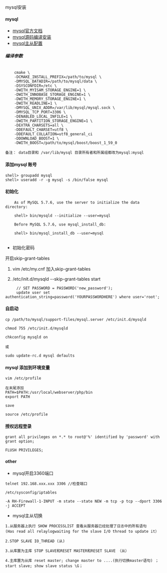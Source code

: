 #
mysql安装

#### mysql

* [mysql官方文档](http://dev.mysql.com/doc/refman/5.6/en/binary-installation.html)
* [mysql源码编译安装](http://www.cnblogs.com/xiongpq/p/3384681.html)
* [mysql主从配置](http://bestvivi.com/2015/09/06/MySQL%E5%A4%8D%E5%88%B6%E4%BB%8B%E7%BB%8D%E5%8F%8A%E6%90%AD%E5%BB%BA/) 

##### 编译参数

```

	cmake \
	-DCMAKE_INSTALL_PREFIX=/path/to/mysql \
	-DMYSQL_DATADIR=/path/to/mysql/data \
	-DSYSCONFDIR=/etc \
	-DWITH_MYISAM_STORAGE_ENGINE=1 \
	-DWITH_INNOBASE_STORAGE_ENGINE=1 \
	-DWITH_MEMORY_STORAGE_ENGINE=1 \
	-DWITH_READLINE=1 \
	-DMYSQL_UNIX_ADDR=/var/lib/mysql/mysql.sock \
	-DMYSQL_TCP_PORT=3306 \
	-DENABLED_LOCAL_INFILE=1 \
	-DWITH_PARTITION_STORAGE_ENGINE=1 \
	-DEXTRA_CHARSETS=all \
	-DDEFAULT_CHARSET=utf8 \
	-DDEFAULT_COLLATION=utf8_general_ci
    -DDOWNLOAD_BOOST=1 \
    -DWITH_BOOST=/path/to/mysql/boost/boost_1_59_0

```

	备注： data目录和 /var/lib/mysql 目录所有者和所属组都改为mysql:mysql
	
#### 添加mysql 账号

	shell> groupadd mysql
	shell> useradd -r -g mysql -s /bin/false mysql

#### 初始化


```
	As of MySQL 5.7.6, use the server to initialize the data directory:

    shell> bin/mysqld --initialize --user=mysql

	Before MySQL 5.7.6, use mysql_install_db:

	shell> bin/mysql_install_db --user=mysql


```


* 初始化密码

开启skip-grant-tables

1. vim /etc/my.cnf 加入skip-grant-tables

2. /etc/init.d/mysqld --skip-grant-tables start

```
     // SET PASSWORD = PASSWORD('new_password');
	 update user set authentication_string=password('YOURPASSWORDHERE') where user='root';

```


#### 自启动

```
cp /path/to/mysql/support-files/mysql.server /etc/init.d/mysqld

chmod 755 /etc/init.d/mysqld

chkconfig mysqld on

或  

sudo update-rc.d mysql defaults

```


#### mysql 添加到环境变量

```
vim /etc/profile

在末尾添加
PATH=$PATH:/usr/local/webserver/php/bin
export PATH

save

source /etc/profile

```
#### 授权远程登录

	grant all privileges on *.* to root@'%' identified by 'password' with grant option;

	FLUSH PRIVILEGES;


#### other

* mysql开启3360端口

```
telnet 192.168.xxx.xxx 3306 //检查端口

/etc/sysconfig/iptables

-A RH-Firewall-1-INPUT -m state --state NEW -m tcp -p tcp --dport 3306 -j ACCEPT
```

* mysql主从切换

```
1.从服务器上执行 SHOW PROCESSLIST 查看从服务器已经处理了日志中的所有语句
(Has read all relaylogwaiting for the slave I/O thread to update it）

2.STOP SLAVE IO_THREAD (从)

3.从库置为主库 STOP SLAVE和RESET MASTER和RESET SLAVE （从）

4.主库置为从库 reset master; change master to ....(执行切换master语句) ；
start slave; show slave status \G；

```

